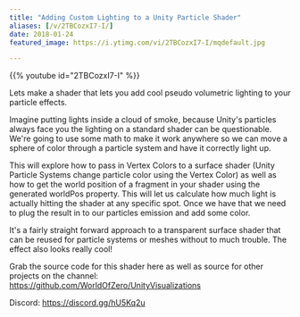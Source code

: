 ```yaml
---
title: "Adding Custom Lighting to a Unity Particle Shader"
aliases: [/v/2TBCozxI7-I/]
date: 2018-01-24
featured_image: https://i.ytimg.com/vi/2TBCozxI7-I/mqdefault.jpg

---
```


{{% youtube id="2TBCozxI7-I" %}}

Lets make a shader that lets you add cool pseudo volumetric lighting to your particle effects.

Imagine putting lights inside a cloud of smoke, because Unity's particles always face you the lighting on a standard shader can be questionable. We're going to use some math to make it work anywhere so we can move a sphere of color through a particle system and have it correctly light up.

This will explore how to pass in Vertex Colors to a surface shader (Unity Particle Systems change particle color using the Vertex Color) as well as how to get the world position of a fragment in your shader using the generated worldPos property. This will let us calculate how much light is actually hitting the shader at any specific spot. Once we have that we need to plug the result in to our particles emission and add some color.

It's a fairly straight forward approach to a transparent surface shader that can be reused for particle systems or meshes without to much trouble. The effect also looks really cool!

Grab the source code for this shader here as well as source for other projects on the channel: https://github.com/WorldOfZero/UnityVisualizations

Discord: https://discord.gg/hU5Kq2u